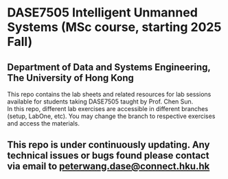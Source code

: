 # DASE7505 Intelligent Unmanned Systems (MSc course, starting 2025 Fall)
## Department of Data and Systems Engineering, The University of Hong Kong
This repo contains the lab sheets and related resources for lab sessions available for students taking DASE7505 taught by Prof. Chen Sun. <br />
In this repo, different lab exercises are accessible in different branches (setup, LabOne, etc). You may change the branch to respective exercises and access the materials.
## This repo is under continuously updating. Any technical issues or bugs found please contact via email to peterwang.dase@connect.hku.hk
